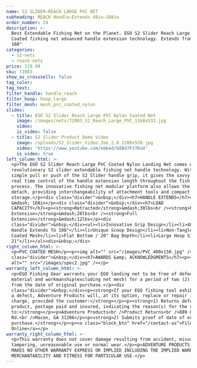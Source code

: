 ```yaml
---
name: S2 SLIDER—REACH LARGE PVC NET
subheading: REACH Handle—Extends 48in–108in
order_number: 24
description: >-
  Best Extendable Fishing Net on the Planet. EGO S2 Slider Reach Large PVC
  Coated fishing net advanced handle extension technology. Extends from 48" to
  108"
categories:
  - s2-nets
  - reach-nets
price: 119.99
sku: 72083
show_as_crosssells: false
tag_color:
tag_text:
filter_handle: handle_reach
filter_hoop: hoop_large
filter_mesh: mesh_pvc_coated_nylon
slides:
  - title: EGO S2 Slider Reach Large PVC Nylon Coated Net
    image: /images/nets/72083_S2_Reach_Large_PVC_1160x533.jpg
    video:
    is_video: false
  - title: S2 Slider Product Demo Video
    image: /uploads/S2_Slider_Video_Joe_2.0_1200x550.jpg
    video: 'https://www.youtube.com/embed/b8Bd7PJ7KoU'
    is_video: true
left_column_html: >-
  <p>The EGO S2 Slider Reach Large PVC Coated Nylon Landing Net comes with the
  revolutionary S2 slider extendable fishing net handle technology. With a
  simple pull or push of the S2 Slider handle grip, it gives the savvy angler
  real time control of the handle extension length throughout the fish capturing
  process. The innovative fishing net modular platform also allows the handle to
  detach, providing interchangeability of attachment tools and compact
  storage.</p><div class="divider">&nbsp;</div><h7>HANDLE EXTENDS</h7><p>48in
  &mdash; 108in</p><div class="divider">&nbsp;</div><h7>LOAD
  CAPACITY</h7><p><strong>Retracted</strong>&mdash;30lbs<br /><strong>Partial
  Extension</strong>&mdash;20lbs<br /><strong>Full
  Extension</strong>&mdash;12lbs</p><div
  class="divider">&nbsp;</div><ul><li>Innovative Grip Design</li><li>48" Slider
  Handle Extends To 108"</li><li>Unique Scoop Design</li><li>Non-Tangle PVC
  Coated Mesh</li><li>Flat Bottom / 20" Bag Depth</li><li>Large Hoop Size 19" x
  21"</li></ul><div>&nbsp;</div>
right_column_html: >-
  <p>PVC COATED MESH</p><p><img alt="" src="/images/PVC_400x150.jpg" /></p><div
  class="divider">&nbsp;</div><h7>AWARDS &amp; ACKNOWLEDGMENTS</h7><p><img
  alt="" src="/images/spec2.jpg" /></p>
warranty_left_column_html: >-
  <p>EGO Fishing Gear warrants your EGO landing net to be free of defects in
  material and workmanship(excluding net mesh) for a period of two (2) years
  from the date of original purchase.</p><div
  class="divider">&nbsp;</div><p><strong>If your EGO fishing tool exhibits such
  a defect, Adventure Products will, at its option, replace or repair it without
  charge, provided the customer:</strong></p><p><strong>1) Returns defective
  product, postage paid and insured, indicating the reason(s) for the return
  to:</strong></p><p>Adventure Products<br />Product Returns<br />889 Guy Paine
  Rd.<br />Macon, GA 31206</p><p><strong>2) Submits proof of date of original
  purchase.</strong></p><p><a class="block_btn" href="/contact-us">File Claim
  Online</a></p>
warranty_right_column_html: >-
  <p>This warranty does not cover damage resulting from accident, misuse, abuse,
  tampering, unreasonable use or normal wear.</p><p>ADVENTURE PRODUCTS, INC.
  MAKES NO OTHER WARRANTY EXPRESS OR IMPLIED INCLUDING THE IMPLIED WARRANTIES OF
  MERCHANTABILITY AND FITNESS FOR PARTICULAR USE.</p>
---
```

